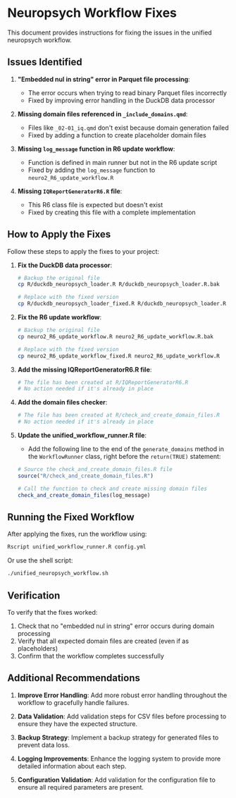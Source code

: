 # Neuropsych Workflow Fixes

This document provides instructions for fixing the issues in the unified neuropsych workflow.

## Issues Identified

1. **"Embedded nul in string" error in Parquet file processing**:
   - The error occurs when trying to read binary Parquet files incorrectly
   - Fixed by improving error handling in the DuckDB data processor

2. **Missing domain files referenced in `_include_domains.qmd`**:
   - Files like `_02-01_iq.qmd` don't exist because domain generation failed
   - Fixed by adding a function to create placeholder domain files

3. **Missing `log_message` function in R6 update workflow**:
   - Function is defined in main runner but not in the R6 update script
   - Fixed by adding the `log_message` function to `neuro2_R6_update_workflow.R`

4. **Missing `IQReportGeneratorR6.R` file**:
   - This R6 class file is expected but doesn't exist
   - Fixed by creating this file with a complete implementation

## How to Apply the Fixes

Follow these steps to apply the fixes to your project:

1. **Fix the DuckDB data processor**:
   ```bash
   # Backup the original file
   cp R/duckdb_neuropsych_loader.R R/duckdb_neuropsych_loader.R.bak
   
   # Replace with the fixed version
   cp R/duckdb_neuropsych_loader_fixed.R R/duckdb_neuropsych_loader.R
   ```

2. **Fix the R6 update workflow**:
   ```bash
   # Backup the original file
   cp neuro2_R6_update_workflow.R neuro2_R6_update_workflow.R.bak
   
   # Replace with the fixed version
   cp neuro2_R6_update_workflow_fixed.R neuro2_R6_update_workflow.R
   ```

3. **Add the missing IQReportGeneratorR6.R file**:
   ```bash
   # The file has been created at R/IQReportGeneratorR6.R
   # No action needed if it's already in place
   ```

4. **Add the domain files checker**:
   ```bash
   # The file has been created at R/check_and_create_domain_files.R
   # No action needed if it's already in place
   ```

5. **Update the unified_workflow_runner.R file**:
   - Add the following line to the end of the `generate_domains` method in the `WorkflowRunner` class, right before the `return(TRUE)` statement:
   
   ```r
   # Source the check_and_create_domain_files.R file
   source("R/check_and_create_domain_files.R")
   
   # Call the function to check and create missing domain files
   check_and_create_domain_files(log_message)
   ```

## Running the Fixed Workflow

After applying the fixes, run the workflow using:

```bash
Rscript unified_workflow_runner.R config.yml
```

Or use the shell script:

```bash
./unified_neuropsych_workflow.sh
```

## Verification

To verify that the fixes worked:

1. Check that no "embedded nul in string" error occurs during domain processing
2. Verify that all expected domain files are created (even if as placeholders)
3. Confirm that the workflow completes successfully

## Additional Recommendations

1. **Improve Error Handling**: Add more robust error handling throughout the workflow to gracefully handle failures.

2. **Data Validation**: Add validation steps for CSV files before processing to ensure they have the expected structure.

3. **Backup Strategy**: Implement a backup strategy for generated files to prevent data loss.

4. **Logging Improvements**: Enhance the logging system to provide more detailed information about each step.

5. **Configuration Validation**: Add validation for the configuration file to
   ensure all required parameters are present.
